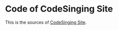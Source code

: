 # Code of CodeSinging Site

This is the sources of [CodeSinging Site](https://codesinging.github.io/).